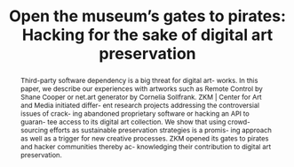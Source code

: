 ---
abstract: Third-party software dependency is a big threat for digital art- works.
  In this paper, we describe our experiences with artworks such as Remote Control
  by Shane Cooper or net.art generator by Cornelia Sollfrank. ZKM | Center for Art
  and Media initiated differ- ent research projects addressing the controversial issues
  of crack- ing abandoned proprietary software or hacking an API to guaran- tee access
  to its digital art collection. We show that using crowd- sourcing efforts as sustainable
  preservation strategies is a promis- ing approach as well as a trigger for new creative
  processes. ZKM opened its gates to pirates and hacker communities thereby ac- knowledging
  their contribution to digital art preservation.
creators:
- Stricot, Morgane
- "Vlaminck\t, Matthieu"
- Heiss, Daniel
date: null
document_url: https://services.phaidra.univie.ac.at/api/object/o:923621/download
grand_parent: iPRES
institutions: []
keywords:
- boston
landing_page_url: https://phaidra.univie.ac.at/o:923621
language: eng
layout: publication
license: CC BY 4.0 International
notes_url: null
parent: iPRES 2018
publication_type: paper
size: 840130
slides_url: null
source_name: iPRES
stream_url: null
title: 'Open the museum’s gates to pirates: Hacking for the sake of digital art preservation'
year: 2018
---